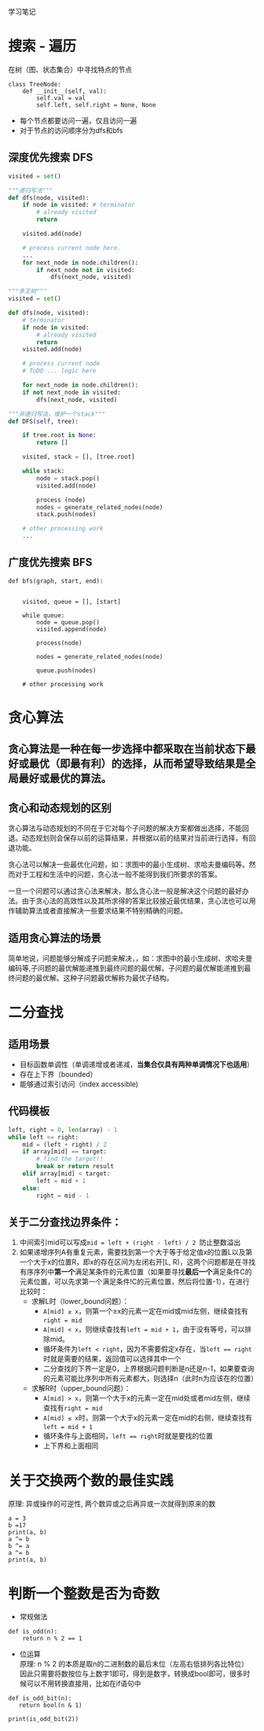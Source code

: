 学习笔记

# 搜索 - 遍历
在树（图、状态集合）中寻找特点的节点
```
class TreeNode:
    def __init__(self, val):
        self.val = val
        self.left, self.right = None, None
```
* 每个节点都要访问一遍，仅且访问一遍
* 对于节点的访问顺序分为dfs和bfs

## 深度优先搜索 DFS 

```python
visited = set() 

"""递归写法"""
def dfs(node, visited):
    if node in visited: # terminator
    	# already visited 
    	return 

	visited.add(node) 

	# process current node here. 
	...
	for next_node in node.children(): 
		if next_node not in visited: 
			dfs(next_node, visited)

"""多叉树"""
visited = set()

def dfs(node, visited):
    # terminator 
    if node in visited:
        # already visited
        return 
    visited.add(node)

    # process current node
    # ToDO ... logic here

    for next_node in node.children():
    if not next_node in visited:
        dfs(next_node, visited)

"""非递归写法，维护一个stack"""
def DFS(self, tree): 

	if tree.root is None: 
		return [] 

	visited, stack = [], [tree.root]

	while stack: 
		node = stack.pop() 
		visited.add(node)

		process (node) 
		nodes = generate_related_nodes(node) 
		stack.push(nodes) 

	# other processing work 
	...
```

## 广度优先搜索 BFS
```
def bfs(graph, start, end):


    visited, queue = [], [start]    

    while queue:
        node = queue.pop()
        visited.append(node)

        process(node)

        nodes = generate_related_nodes(node)

        queue.push(nodes)

    # other processing work 
```

# 贪心算法
## 贪心算法是一种在每一步选择中都采取在当前状态下最好或最优（即最有利）的选择，从而希望导致结果是全局最好或最优的算法。

## 贪心和动态规划的区别
贪心算法与动态规划的不同在于它对每个子问题的解决方案都做出选择，不能回退。动态规划则会保存以前的运算结果，并根据以前的结果对当前进行选择，有回退功能。

贪心法可以解决一些最优化问题，如：求图中的最小生成树、求哈夫曼编码等。然而对于工程和生活中的问题，贪心法一般不能得到我们所要求的答案。

一旦一个问题可以通过贪心法来解决，那么贪心法一般是解决这个问题的最好办法。由于贪心法的高效性以及其所求得的答案比较接近最优结果，贪心法也可以用作辅助算法或者直接解决一些要求结果不特别精确的问题。

## 适用贪心算法的场景
简单地说，问题能够分解成子问题来解决，，如：求图中的最小生成树、求哈夫曼编码等,子问题的最优解能递推到最终问题的最优解。子问题的最优解能递推到最终问题的最优解。这种子问题最优解称为最优子结构。

# 二分查找
## 适用场景
* 目标函数单调性（单调递增或者递减，**当集合仅具有两种单调情况下也适用**） 
* 存在上下界（bounded）
* 能够通过索引访问（index accessible)



## 代码模板
```python
left, right = 0, len(array) - 1 
while left <= right: 
    mid = (left + right) / 2 
    if array[mid] == target: 
        # find the target!! 
        break or return result 
    elif array[mid] < target: 
        left = mid + 1 
    else: 
        right = mid - 1
```

## 关于二分查找边界条件：

1. 中间索引mid可以写成`mid = left + (right - left) / 2 `防止整数溢出
2. 如果递增序列A有重复元素，需要找到第一个大于等于给定值x的位置L以及第一个大于x的位置R，即x的存在区间为左闭右开[L, R)，这两个问题都是在寻找有序序列中**第一个**满足某条件的元素位置（如果要寻找**最后一个**满足条件C的元素位置，可以先求第一个满足条件!C的元素位置，然后将位置-1），在进行比较时：
   - 求解L时（lower_bound问题）：
     - `A[mid] ≥ x`，则第一个≥x的元素一定在mid或mid左侧，继续查找有`right = mid`
     - `A[mid] < x`，则继续查找有`left = mid + 1`，由于没有等号，可以排除mid。
     - 循环条件为`left < right`，因为不需要假定x存在，当`left == right`时就是需要的结果，返回值可以选择其中一个
     - 二分查找的下界一定是0，上界根据问题判断是n还是n-1，如果要查询的元素可能比序列中所有元素都大，则选择n（此时n为应该在的位置）
   - 求解R时（upper_bound问题）：
     - `A[mid] > x`，则第一个大于x的元素一定在mid处或者mid左侧，继续查找有`right = mid`
     - `A[mid] ≤ x`时，则第一个大于x的元素一定在mid的右侧，继续查找有`left = mid + 1`
     - 循环条件与上面相同，`left == right`时就是要找的位置
     - 上下界和上面相同

# 关于交换两个数的最佳实践
原理: 异或操作的可逆性, 两个数异或之后再异或一次就得到原来的数
```
a = 3
b =17
print(a, b)
a ^= b
b ^= a
a ^= b
print(a, b)
```

# 判断一个整数是否为奇数
* 常规做法 
```
def is_odd(n):
    return n % 2 == 1
```
* 位运算  
原理: n % 2 的本质是取n的二进制数的最后末位（左高右低排列各比特位）
 因此只需要将数按位与上数字1即可，得到是数字，转换成bool即可，很多时候可以不用转换直接用，比如在if语句中
 ```
def is_odd_bit(n):
    return bool(n & 1)

print(is_odd_bit(2))
```
